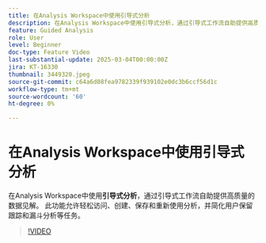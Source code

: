 ```yaml
---
title: 在Analysis Workspace中使用引导式分析
description: 在Analysis Workspace中使用引导式分析，通过引导式工作流自助提供高质量数据洞察。
feature: Guided Analysis
role: User
level: Beginner
doc-type: Feature Video
last-substantial-update: 2025-03-04T00:00:00Z
jira: KT-16330
thumbnail: 3449320.jpeg
source-git-commit: c64a6d08fea9782339f939102e0dc3b6ccf56d1c
workflow-type: tm+mt
source-wordcount: '60'
ht-degree: 0%

---
```


# 在Analysis Workspace中使用引导式分析

在Analysis Workspace中使用&#x200B;**引导式分析**，通过引导式工作流自助提供高质量的数据见解。 此功能允许轻松访问、创建、保存和重新使用分析，并简化用户保留跟踪和漏斗分析等任务。

>[!VIDEO](https://video.tv.adobe.com/v/3449507/?learn=on&captions=chi_hans)
